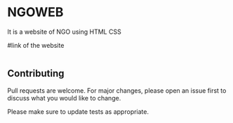 # NGOWEB

It is a website of NGO using HTML CSS

#link of the website
```bash

```

## Contributing

Pull requests are welcome. For major changes, please open an issue first
to discuss what you would like to change.

Please make sure to update tests as appropriate.

